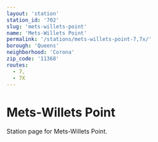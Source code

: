 ```yaml
---
layout: 'station'
station_id: '702'
slug: 'mets-willets-point'
name: 'Mets-Willets Point'
permalink: '/stations/mets-willets-point-7,7x/'
borough: 'Queens'
neighborhood: 'Corona'
zip_code: '11368'
routes:
  - 7,
  - 7X
---
```

# Mets-Willets Point

Station page for Mets-Willets Point.
